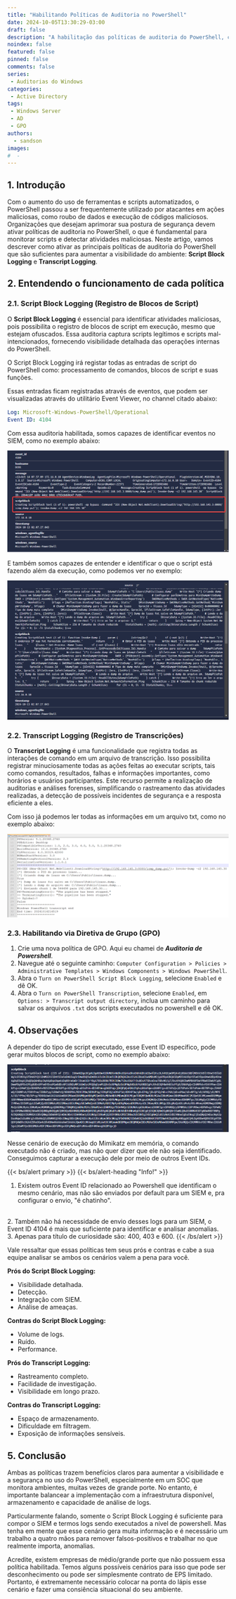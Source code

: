 ```yaml
---
title: "Habilitando Políticas de Auditoria no PowerShell"
date: 2024-10-05T13:30:29-03:00
draft: false
description: "A habilitação das políticas de auditoria do PowerShell, como Script Block e Transcript Logging, fortalece a segurança, permitindo monitoramento detalhado e prevenção de ameaças."
noindex: false
featured: false
pinned: false
comments: false
series:
 - Auditorias do Windows
categories:
 - Active Directory
tags:
 - Windows Server
 - AD
 - GPO
authors:
  - sandson
images:
#  - 
---
```

## 1. Introdução

Com o aumento do uso de ferramentas e scripts automatizados, o PowerShell passou a ser frequentemente utilizado por atacantes em ações maliciosas, como roubo de dados e execução de códigos maliciosos. Organizações que desejam aprimorar sua postura de segurança devem ativar políticas de auditoria no PowerShell, o que é fundamental para monitorar scripts e detectar atividades maliciosas. Neste artigo, vamos descrever como ativar as principais políticas de auditoria do PowerShell que são suficientes para aumentar a visibilidade do ambiente: **Script Block Logging** e **Transcript Logging**.

## 2. Entendendo o funcionamento de cada política

### 2.1. Script Block Logging (Registro de Blocos de Script)

O **Script Block Logging** é essencial para identificar atividades maliciosas, pois possibilita o registro de blocos de script em execução, mesmo que estejam ofuscados. Essa auditoria captura scripts legítimos e scripts mal-intencionados, fornecendo visibilidade detalhada das operações internas do PowerShell.

O Script Block Logging irá registar todas as entradas de script do PowerShell como: processamento de comandos, blocos de script e suas funções.

Essas entradas ficam registradas através de eventos, que podem ser visualizadas através do utilitário Event Viewer, no channel citado abaixo:

```yaml
Log: Microsoft-Windows-PowerShell/Operational
Event ID: 4104
```
Com essa auditoria habilitada, somos capazes de identificar eventos no SIEM, como no exemplo abaixo:

![Execução em memória](1.png)

E também somos capazes de entender e identificar o que o script está fazendo além da execução, como podemos ver no exemplo:

![Execução em memória2](2.png)

### 2.2. Transcript Logging (Registro de Transcrições)

O **Transcript Logging** é uma funcionalidade que registra todas as interações de comando em um arquivo de transcrição. Isso possibilita registrar minuciosamente todas as ações feitas ao executar scripts, tais como comandos, resultados, falhas e informações importantes, como horários e usuários participantes. Este recurso permite a realização de auditorias e análises forenses, simplificando o rastreamento das atividades realizadas, a detecção de possíveis incidentes de segurança e a resposta eficiente a eles.

Com isso já podemos ler todas as informações em um arquivo txt, como no exemplo abaixo:

![Log transcrito](4.png)

### 2.3. Habilitando via Diretiva de Grupo (GPO)

1. Crie uma nova política de GPO. Aqui eu chamei de ***Auditoria de Powershell***.
2. Navegue até o seguinte caminho: `Computer Configuration > Policies > Administrative Templates > Windows Components > Windows PowerShell`.
3. Abra o `Turn on PowerShell Script Block Logging`, selecione `Enabled` e dê OK.
4. Abra o `Turn on PowerShell Transcription`, selecione `Enabled`, em `Options: > Transcript output directory`, inclua um caminho para salvar os arquivos `.txt` dos scripts executados no powershell e dê OK.

## 4. Observações

A depender do tipo de script executado, esse Event ID específico, pode gerar muitos blocos de script, como no exemplo abaixo: 

![Execução em memória do Mimikatz](3.png "Exemplo do Mimikatz executado em memória.")

Nesse cenário de execução do Mimikatz em memória, o comando executado não é criado, mas não quer dizer que ele não seja identificado. Conseguimos capturar a execução dele por meio de outros Event IDs.

{{< bs/alert primary >}}
{{< bs/alert-heading "Info!" >}}
  1. Existem outros Event ID relacionado ao Powershell que identificam o mesmo cenário, mas não são enviados por default para um SIEM e, pra configurar o envio, "é chatinho".
  <br>
  2. Também não há necessidade de envio desses logs para um SIEM, o Event ID 4104 é mais que suficiente para identificar e analisar anomalias.
  <br>
  3. Apenas para título de curiosidade são: 400, 403 e 600.
{{< /bs/alert >}}

Vale ressaltar que essas políticas tem seus prós e contras e cabe a sua equipe analisar se ambos os cenários valem a pena para você.



**Prós do Script Block Logging:**

- Visibilidade detalhada.
- Detecção.
- Integração com SIEM.
- Análise de ameaças.

**Contras do Script Block Logging:**

- Volume de logs.
- Ruído.
- Performance.

**Prós do Transcript Logging:**

- Rastreamento completo.
- Facilidade de investigação.
- Visibilidade em longo prazo.

**Contras do Transcript Logging:**

- Espaço de armazenamento.
- Dificuldade em filtragem.
- Exposição de informações sensíveis.

## 5. Conclusão

Ambas as políticas trazem benefícios claros para aumentar a visibilidade e a segurança no uso do PowerShell, especialmente em um SOC que monitora ambientes, muitas vezes de grande porte. No entanto, é importante balancear a implementação com a infraestrutura disponível, armazenamento e capacidade de análise de logs.

Particularmente falando, somente o Script Block Logging é suficiente para compor o SIEM e termos logs sendo executados a nível de powershell. Mas tenha em mente que esse cenário gera muita informação e é necessário um trabalho a quatro mãos para remover falsos-positivos e trabalhar no que realmente importa, anomalias.

Acredite, existem empresas de médio/grande porte que não possuem essa política habilitada. Temos alguns possíveis cenários para isso que pode ser desconhecimento ou pode ser simplesmente contrato de EPS limitado. Portanto, é extremamente necessário colocar na ponta do lápis esse cenário e fazer uma consiência situacional do seu ambiente.